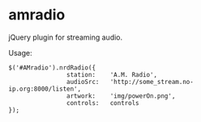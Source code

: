 amradio
========
jQuery plugin for streaming audio.

Usage:
	
    $('#AMradio').nrdRadio({
					station: 	'A.M. Radio',
					audioSrc: 	'http://some_stream.no-ip.org:8000/listen',
					artwork: 	'img/powerOn.png',
					controls: 	controls
    });